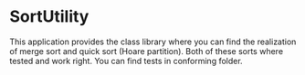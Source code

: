 # SortUtility

This application provides the class library where you can find the realization of merge sort and quick sort (Hoare partition).
Both of these sorts where tested and work right. You can find tests in conforming folder.
